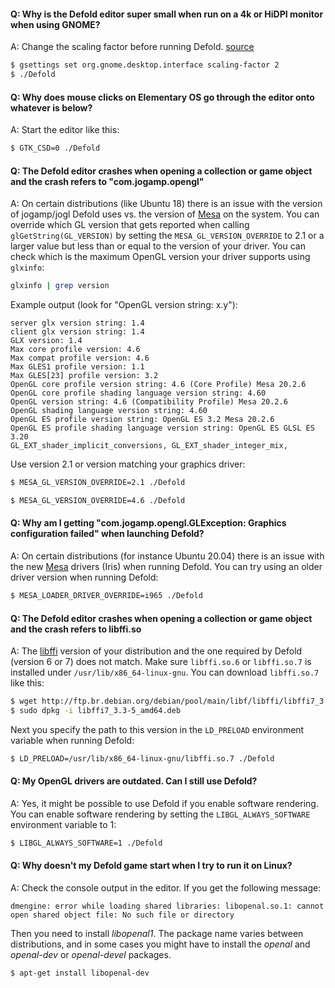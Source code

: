 #### Q: Why is the Defold editor super small when run on a 4k or HiDPI monitor when using GNOME?

A: Change the scaling factor before running Defold. [source](https://unix.stackexchange.com/a/552411)

```bash
$ gsettings set org.gnome.desktop.interface scaling-factor 2
$ ./Defold
```


#### Q: Why does mouse clicks on Elementary OS go through the editor onto whatever is below?

A: Start the editor like this:

```bash
$ GTK_CSD=0 ./Defold
```


#### Q: The Defold editor crashes when opening a collection or game object and the crash refers to "com.jogamp.opengl"

A: On certain distributions (like Ubuntu 18) there is an issue with the version of jogamp/jogl Defold uses vs. the version of [Mesa](https://docs.mesa3d.org/) on the system. You can override which GL version that gets reported when calling `glGetString(GL_VERSION)` by setting the `MESA_GL_VERSION_OVERRIDE` to 2.1 or a larger value but less than or equal to the version of your driver. You can check which is the maximum OpenGL version your driver supports using `glxinfo`:

```bash
glxinfo | grep version
```

Example output (look for "OpenGL version string: x.y"):

```
server glx version string: 1.4
client glx version string: 1.4
GLX version: 1.4
Max core profile version: 4.6
Max compat profile version: 4.6
Max GLES1 profile version: 1.1
Max GLES[23] profile version: 3.2
OpenGL core profile version string: 4.6 (Core Profile) Mesa 20.2.6
OpenGL core profile shading language version string: 4.60
OpenGL version string: 4.6 (Compatibility Profile) Mesa 20.2.6
OpenGL shading language version string: 4.60
OpenGL ES profile version string: OpenGL ES 3.2 Mesa 20.2.6
OpenGL ES profile shading language version string: OpenGL ES GLSL ES 3.20
GL_EXT_shader_implicit_conversions, GL_EXT_shader_integer_mix,
```

Use version 2.1 or version matching your graphics driver:

```bash
$ MESA_GL_VERSION_OVERRIDE=2.1 ./Defold
```

```bash
$ MESA_GL_VERSION_OVERRIDE=4.6 ./Defold
```


#### Q: Why am I getting "com.jogamp.opengl.GLException: Graphics configuration failed" when launching Defold?

A: On certain distributions (for instance Ubuntu 20.04) there is an issue with the new [Mesa](https://docs.mesa3d.org/) drivers (Iris) when running Defold. You can try using an older driver version when running Defold:

```bash
$ MESA_LOADER_DRIVER_OVERRIDE=i965 ./Defold
```


#### Q: The Defold editor crashes when opening a collection or game object and the crash refers to libffi.so

A: The [libffi](https://sourceware.org/libffi/) version of your distribution and the one required by Defold (version 6 or 7) does not match. Make sure `libffi.so.6` or `libffi.so.7` is installed under `/usr/lib/x86_64-linux-gnu`. You can download `libffi.so.7` like this:  

```bash
$ wget http://ftp.br.debian.org/debian/pool/main/libf/libffi/libffi7_3.3-5_amd64.deb
$ sudo dpkg -i libffi7_3.3-5_amd64.deb
```

Next you specify the path to this version in the `LD_PRELOAD` environment variable when running Defold:

```bash
$ LD_PRELOAD=/usr/lib/x86_64-linux-gnu/libffi.so.7 ./Defold
```


#### Q: My OpenGL drivers are outdated. Can I still use Defold?

A: Yes, it might be possible to use Defold if you enable software rendering. You can enable software rendering by setting the `LIBGL_ALWAYS_SOFTWARE` environment variable to 1:

```bash
$ LIBGL_ALWAYS_SOFTWARE=1 ./Defold
```


#### Q: Why doesn't my Defold game start when I try to run it on Linux?

A: Check the console output in the editor. If you get the following message:

```
dmengine: error while loading shared libraries: libopenal.so.1: cannot open shared object file: No such file or directory
```

Then you need to install *libopenal1*. The package name varies between distributions, and in some cases you might have to install the *openal* and *openal-dev* or *openal-devel* packages.

```bash
$ apt-get install libopenal-dev
```
